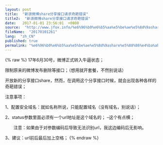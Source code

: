 ```yaml
---
layout: post
title:  "新浪微博share分享接口请求奇葩错误"
title2:  "新浪微博share分享接口请求奇葩错误"
date:   2017-01-01 23:56:01  +0800
source:  "http://www.jfox.info/%e6%96%b0%e6%b5%aa%e5%be%ae%e5%8d%9ashare%e5%88%86%e4%ba%ab%e6%8e%a5%e5%8f%a3%e8%af%b7%e6%b1%82%e5%a5%87%e8%91%a9%e9%94%99%e8%af%af.html"
fileName:  "20170101261"
lang:  "zh_CN"
published: true
permalink: "%e6%96%b0%e6%b5%aa%e5%be%ae%e5%8d%9ashare%e5%88%86%e4%ba%ab%e6%8e%a5%e5%8f%a3%e8%af%b7%e6%b1%82%e5%a5%87%e8%91%a9%e9%94%99%e8%af%af.html"
---
```

{% raw %}
17年6月30号，微博正式转入牛逼状态；

限制原来的微博发布删除等接口；（想用就开套餐，不然别说话）

开放新的分享接口share，然而，在调用这个分享接口时候，就会出现各种各样的奇葩错误；

注意事项：

1、配置安全域名：就如名称所说，只能配置域名（没有域名，别说话）；

2、status参数里面必须有一个url地址是这个域名的； –这个有点横；

　　注意：如果由于对参数编码后导致无法识别url，我这边编码后无影响。

3、建议：url前后最后加上空格；
{% endraw %}
